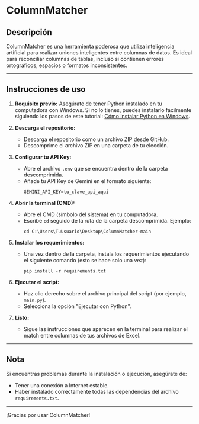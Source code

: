 # ColumnMatcher

## Descripción
ColumnMatcher es una herramienta poderosa que utiliza inteligencia artificial para realizar uniones inteligentes entre columnas de datos. Es ideal para reconciliar columnas de tablas, incluso si contienen errores ortográficos, espacios o formatos inconsistentes.

---

## Instrucciones de uso

1. **Requisito previo:** Asegúrate de tener Python instalado en tu computadora con Windows. Si no lo tienes, puedes instalarlo fácilmente siguiendo los pasos de este tutorial: [Cómo instalar Python en Windows](https://youtu.be/lBjLtoeKu-4).

2. **Descarga el repositorio:**
   - Descarga el repositorio como un archivo ZIP desde GitHub.
   - Descomprime el archivo ZIP en una carpeta de tu elección.

3. **Configurar tu API Key:**
   - Abre el archivo `.env` que se encuentra dentro de la carpeta descomprimida.
   - Añade tu API Key de Gemini en el formato siguiente:
     ```
     GEMINI_API_KEY=tu_clave_api_aqui
     ```

4. **Abrir la terminal (CMD):**
   - Abre el CMD (símbolo del sistema) en tu computadora.
   - Escribe `cd` seguido de la ruta de la carpeta descomprimida. Ejemplo:
     ```
     cd C:\Users\TuUsuario\Desktop\ColumnMatcher-main
     ```

5. **Instalar los requerimientos:**
   - Una vez dentro de la carpeta, instala los requerimientos ejecutando el siguiente comando (esto se hace solo una vez):
     ```
     pip install -r requirements.txt
     ```

6. **Ejecutar el script:**
   - Haz clic derecho sobre el archivo principal del script (por ejemplo, `main.py`).
   - Selecciona la opción "Ejecutar con Python".

7. **Listo:**
   - Sigue las instrucciones que aparecen en la terminal para realizar el match entre columnas de tus archivos de Excel.

---

## Nota
Si encuentras problemas durante la instalación o ejecución, asegúrate de:
- Tener una conexión a Internet estable.
- Haber instalado correctamente todas las dependencias del archivo `requirements.txt`.

---

¡Gracias por usar ColumnMatcher!
